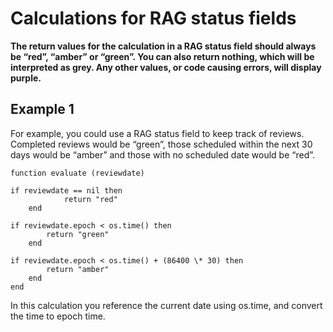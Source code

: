 

# Calculations for RAG status fields&nbsp;

**The return values for the calculation in a RAG status field should always be “red”, “amber” or “green”. You can also return nothing, which will be interpreted as grey. Any other values, or code causing errors, will display purple.**

## Example 1

For example, you could use a RAG status field to keep track of reviews. Completed reviews would be “green”, those scheduled within the next 30 days would be “amber” and those with no scheduled date would be “red”.

```
function evaluate (reviewdate)

if reviewdate == nil then
            return "red"
    end

if reviewdate.epoch < os.time() then
        return "green"
    end

if reviewdate.epoch < os.time() + (86400 \* 30) then
        return "amber"
    end
end
```

In this calculation you reference the current date using os.time, and convert the time to epoch time.
